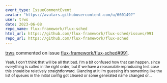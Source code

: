 ```yaml
---
event_type: IssueCommentEvent
avatar: "https://avatars.githubusercontent.com/u/660149?"
user: trws
date: 2023-06-08
repo_name: flux-framework/flux-sched
html_url: https://github.com/flux-framework/flux-sched/issues/991
repo_url: https://github.com/flux-framework/flux-sched
---
```


<a href='https://github.com/trws' target='_blank'>trws</a> commented on issue <a href='https://github.com/flux-framework/flux-sched/issues/991' target='_blank'>flux-framework/flux-sched#991</a>.

<small>Yeah, I don't think that will be all that bad.  I'm a bit confused how that can happen, since everything is called in the right order, but if we have a reasonable reproducing test case this should be relatively straightforward.  Glancing at it I'm guessing it's something like the list of queues in the initial config got cleared or some generated name changed or... 